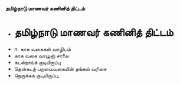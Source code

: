 **தமிழ்நாடு மாணவர் கணினித் திட்டம்**
- # தமிழ்நாடு மாணவர் கணினித் திட்டம்
- n. காக வகைகள் வாழிடம்
- காக வகை வாழுஞ் சாலை
- கடல்நாய்க் குடியிருப்பு
- தென்கடற் பறவைவகையின் தங்கல் வரிசை
- நெருக்கக் குடியிருப்பு.

